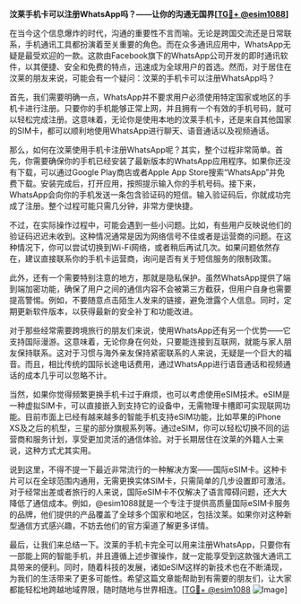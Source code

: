 **汶莱手机卡可以注册WhatsApp吗？——让你的沟通无国界[[TG💪+ @esim1088](https://t.me/s/esim1088)]**

在当今这个信息爆炸的时代，沟通的重要性不言而喻。无论是跨国交流还是日常联系，手机通讯工具都扮演着至关重要的角色。而在众多通讯应用中，WhatsApp无疑是最受欢迎的一款。这款由Facebook旗下的WhatsApp公司开发的即时通讯软件，以其便捷、安全和免费的特点，迅速成为全球用户的首选。然而，对于居住在汶莱的朋友来说，可能会有一个疑问：汶莱的手机卡可以注册WhatsApp吗？

首先，我们需要明确一点，WhatsApp并不要求用户必须使用特定国家或地区的手机卡进行注册。只要你的手机能够正常上网，并且拥有一个有效的手机号码，就可以轻松完成注册。这意味着，无论你是使用本地的汶莱手机卡，还是来自其他国家的SIM卡，都可以顺利地使用WhatsApp进行聊天、语音通话以及视频通话。

那么，如何在汶莱使用手机卡注册WhatsApp呢？其实，整个过程非常简单。首先，你需要确保你的手机已经安装了最新版本的WhatsApp应用程序。如果你还没有下载，可以通过Google Play商店或者Apple App Store搜索“WhatsApp”并免费下载。安装完成后，打开应用，按照提示输入你的手机号码。接下来，WhatsApp会向你的手机发送一条包含验证码的短信。输入验证码后，你就成功完成了注册。整个过程可能只需几分钟，非常方便快捷。

不过，在实际操作过程中，可能会遇到一些小问题。比如，有些用户反映说他们的验证码迟迟未收到。这种情况通常是因为网络信号不佳或者是运营商的问题。在这种情况下，你可以尝试切换到Wi-Fi网络，或者稍后再试几次。如果问题依然存在，建议直接联系你的手机卡运营商，询问是否有关于短信服务的限制政策。

此外，还有一个需要特别注意的地方，那就是隐私保护。虽然WhatsApp提供了端到端加密功能，确保了用户之间的通信内容不会被第三方截获，但用户自身也需要提高警惕。例如，不要随意点击陌生人发来的链接，避免泄露个人信息。同时，定期更新软件版本，以获得最新的安全补丁和功能改进。

对于那些经常需要跨境旅行的朋友们来说，使用WhatsApp还有另一个优势——它支持国际漫游。这意味着，无论你身在何处，只要能连接到互联网，就能与家人朋友保持联系。这对于习惯与海外亲友保持紧密联系的人来说，无疑是一个巨大的福音。而且，相比传统的国际长途电话费用，通过WhatsApp进行语音通话和视频通话的成本几乎可以忽略不计。

当然，如果你觉得频繁更换手机卡过于麻烦，也可以考虑使用eSIM技术。eSIM是一种虚拟SIM卡，可以直接嵌入到支持它的设备中，无需物理卡槽即可实现联网功能。目前市面上已经有越来越多的智能手机支持eSIM功能，比如苹果的iPhone XS及之后的机型，三星的部分旗舰系列等。通过eSIM，你可以轻松切换不同的运营商和服务计划，享受更加灵活的通信体验。对于长期居住在汶莱的外籍人士来说，这种方式尤其实用。

说到这里，不得不提一下最近非常流行的一种解决方案——国际eSIM卡。这种卡片可以在全球范围内通用，无需更换实体SIM卡，只需简单的几步设置即可激活。对于经常出差或者旅行的人来说，国际eSIM卡不仅解决了语言障碍问题，还大大降低了通信成本。例如，@esim1088就是一个专注于提供高质量国际eSIM卡服务的品牌，他们提供的产品覆盖了全球多个国家和地区，包括汶莱。如果你对这种新型通信方式感兴趣，不妨去他们的官方渠道了解更多详情。

最后，让我们来总结一下。汶莱的手机卡完全可以用来注册WhatsApp，只要你有一部能上网的智能手机，并且遵循上述步骤操作，就一定能享受到这款强大通讯工具带来的便利。同时，随着科技的发展，诸如eSIM这样的新技术也在不断涌现，为我们的生活带来了更多可能性。希望这篇文章能帮助到有需要的朋友们，让大家都能轻松地跨越地域界限，随时随地与世界相连。[[TG💪+ @esim1088](https://t.me/s/esim1088) ![Image](https://i.postimg.cc/4NQfJmqS/Snipaste-2025-05-13-00-14-12.png)]